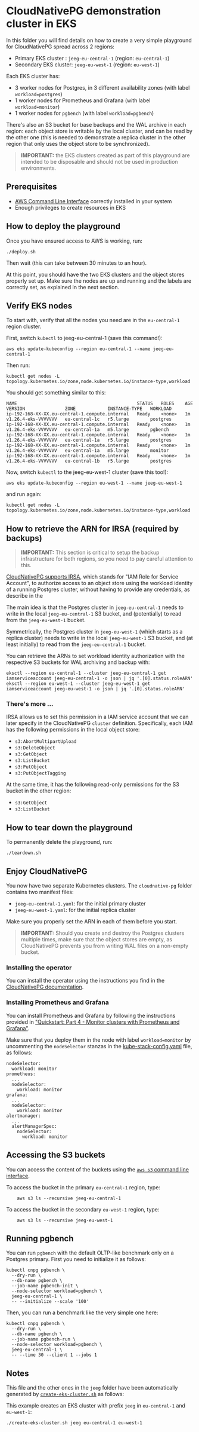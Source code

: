 # CloudNativePG demonstration cluster in EKS

In this folder you will find details on how to create a very simple playground
for CloudNativePG spread across 2 regions:

- Primary EKS cluster  : `jeeg-eu-central-1` (region: `eu-central-1`)
- Secondary EKS cluster: `jeeg-eu-west-1` (region: `eu-west-1`)

Each EKS cluster has:

- 3 worker nodes for Postgres, in 3 different availability zones (with label `workload=postgres`)
- 1 worker nodes for Prometheus and Grafana (with label `workload=monitor`)
- 1 worker nodes for `pgbench` (with label `workload=pgbench`)

There's also an S3 bucket for base backups and the WAL archive in each region:
each object store is writable by the local cluster, and can be read by the
other one (this is needed to demonstrate a replica cluster in the other region
that only uses the object store to be synchronized).

> **IMPORTANT:** the EKS clusters created as part of this playground are
> intended to be disposable and should not be used in production environments.

## Prerequisites

- [AWS Command Line Interface](https://aws.amazon.com/cli/) correctly
installed in your system
- Enough privileges to create resources in EKS

## How to deploy the playground

Once you have ensured access to AWS is working, run:

    ./deploy.sh

Then wait (this can take between 30 minutes to an hour).

At this point, you should have the two EKS clusters and the object stores
properly set up. Make sure the nodes are up and running and the labels
are correctly set, as explained in the next section.

## Verify EKS nodes

To start with, verify that all the nodes you need are in the `eu-central-1` region cluster.

First, switch `kubectl` to jeeg-eu-central-1 (save this command!):

    aws eks update-kubeconfig --region eu-central-1 --name jeeg-eu-central-1

Then run:

    kubectl get nodes -L topology.kubernetes.io/zone,node.kubernetes.io/instance-type,workload

You should get something similar to this:

    NAME                                             STATUS   ROLES    AGE  VERSION               ZONE            INSTANCE-TYPE   WORKLOAD
    ip-192-168-XX-XX.eu-central-1.compute.internal   Ready    <none>   1m   v1.26.4-eks-VVVVVVV   eu-central-1c   r5.large        postgres
    ip-192-168-XX-XX.eu-central-1.compute.internal   Ready    <none>   1m   v1.26.4-eks-VVVVVVV   eu-central-1a   m5.large        pgbench
    ip-192-168-XX-XX.eu-central-1.compute.internal   Ready    <none>   1m   v1.26.4-eks-VVVVVVV   eu-central-1a   r5.large        postgres
    ip-192-168-XX-XX.eu-central-1.compute.internal   Ready    <none>   1m   v1.26.4-eks-VVVVVVV   eu-central-1a   m5.large        monitor
    ip-192-168-XX-XX.eu-central-1.compute.internal   Ready    <none>   1m   v1.26.4-eks-VVVVVVV   eu-central-1b   r5.large        postgres

Now, switch `kubectl` to the jeeg-eu-west-1 cluster (save this too!):

    aws eks update-kubeconfig --region eu-west-1 --name jeeg-eu-west-1

and run again:

    kubectl get nodes -L topology.kubernetes.io/zone,node.kubernetes.io/instance-type,workload

## How to retrieve the ARN for IRSA (required by backups)

> **IMPORTANT:** This section is critical to setup the backup infrastructure
> for both regions, so you need to pay careful attention to this.

[CloudNativePG supports IRSA](https://cloudnative-pg.io/documentation/current/backup_recovery/#iam-role-for-service-account-irsa),
which stands for "IAM Role for Service Account", to authorize access to an
object store using the workload identity of a running Postgres cluster, without
having to provide any credentials, as describe in the

The main idea is that the Postgres cluster in `jeeg-eu-central-1`
needs to write in the local `jeeg-eu-central-1` S3
bucket, and (potentially) to read from the `jeeg-eu-west-1` bucket.

Symmetrically, the Postgres cluster in `jeeg-eu-west-1` (which starts as a replica cluster) needs to write in the local `jeeg-eu-west-1` S3
bucket, and (at least initially) to read from the `jeeg-eu-central-1` bucket.

You can retrieve the ARNs to set workload identity authorization with the
respective S3 buckets for WAL archiving and backup with:

    eksctl --region eu-central-1 --cluster jeeg-eu-central-1 get iamserviceaccount jeeg-eu-central-1 -o json | jq '.[0].status.roleARN'
    eksctl --region eu-west-1 --cluster jeeg-eu-west-1 get iamserviceaccount jeeg-eu-west-1 -o json | jq '.[0].status.roleARN'

### There's more ...

IRSA allows us to set this permission in a IAM service account that we can
later specify in the CloudNativePG `cluster` definition. Specifically, each IAM
has the following permissions in the local object store:

- `s3:AbortMultipartUpload`
- `s3:DeleteObject`
- `s3:GetObject`
- `s3:ListBucket`
- `s3:PutObject`
- `s3:PutObjectTagging`

At the same time, it has the following read-only permissions for the S3 bucket
in the other region:

- `s3:GetObject`
- `s3:ListBucket`

## How to tear down the playground

To permanently delete the playground, run:

    ./teardown.sh

## Enjoy CloudNativePG

You now have two separate Kubernetes clusters. The `cloudnative-pg` folder
contains two manifest files:

- `jeeg-eu-central-1.yaml`: for the initial primary
  cluster
- `jeeg-eu-west-1.yaml`: for the initial
  replica cluster

Make sure you properly set the ARN in each of them before you start.

> **IMPORTANT:** Should you create and destroy the Postgres clusters multiple
> times, make sure that the object stores are empty, as CloudNativePG prevents
> you from writing WAL files on a non-empty bucket.

### Installing the operator

You can install the operator using the instructions you find in the
[CloudNativePG documentation](https://cloudnative-pg.io/documentation/current/installation_upgrade/#directly-using-the-operator-manifest).

### Installing Prometheus and Grafana

You can install Prometheus and Grafana by following the instructions provided in
["Quickstart: Part 4 - Monitor clusters with Prometheus and Grafana"](https://cloudnative-pg.io/documentation/current/quickstart/#part-4-monitor-clusters-with-prometheus-and-grafana).

Make sure that you deploy them in the node with label `workload=monitor` by
uncommenting the `nodeSelector` stanzas in the
[kube-stack-config.yaml](https://raw.githubusercontent.com/cloudnative-pg/cloudnative-pg/main/docs/src/samples/monitoring/kube-stack-config.yaml)
file, as follows:

```
nodeSelector:
  workload: monitor
prometheus:
  ...
  nodeSelector:
    workload: monitor
grafana:
  ...
  nodeSelector:
    workload: monitor
alertmanager:
  ...
  alertManagerSpec:
    nodeSelector:
      workload: monitor
```

## Accessing the S3 buckets

You can access the content of the buckets using the
[`aws s3` command line interface](https://docs.aws.amazon.com/cli/latest/userguide/cli-services-s3-commands.html).

To access the bucket in the primary `eu-central-1` region, type:

```
    aws s3 ls --recursive jeeg-eu-central-1
```

To access the bucket in the secondary `eu-west-1` region, type:

```
    aws s3 ls --recursive jeeg-eu-west-1
```

## Running pgbench

You can run `pgbench` with the default OLTP-like benchmark only on a Postgres
primary. First you need to initialize it as follows:

    kubectl cnpg pgbench \
      --dry-run \
      --db-name pgbench \
      --job-name pgbench-init \
      --node-selector workload=pgbench \
      jeeg-eu-central-1 \
      -- --initialize --scale '100'

Then, you can run a benchmark like the very simple one here:

    kubectl cnpg pgbench \
      --dry-run \
      --db-name pgbench \
      --job-name pgbench-run \
      --node-selector workload=pgbench \
      jeeg-eu-central-1 \
      -- --time 30 --client 1 --jobs 1

## Notes

This file and the other ones in the `jeeg` folder have been automatically
generated by [`create-eks-cluster.sh`](https://github.com/gbartolini/postgres-kubernetes-playground/blob/main/aws-eks/create-eks-cluster.sh) as follows:

This example creates an EKS cluster with prefix `jeeg` in `eu-central-1` and `eu-west-1`:

```bash
./create-eks-cluster.sh jeeg eu-central-1 eu-west-1
```
